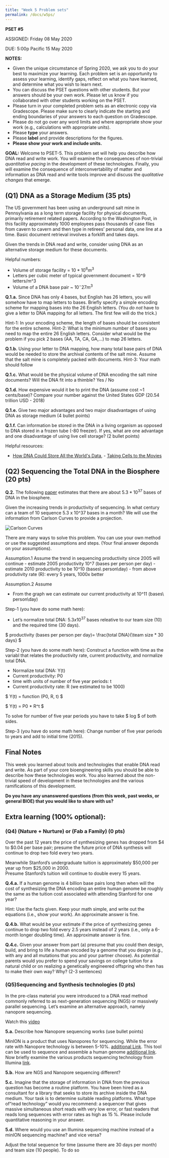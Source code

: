 ```yaml
---
title: "Week 5 Problem sets"
permalink: /docs/w5ps/
---
```


**PSET #5**

ASSIGNED: Friday 08 May 2020

DUE: 5:00p Pacific 15 May 2020

**NOTES:**

- Given the unique circumstance of Spring 2020, we ask you to do your best to maximize your learning. Each problem set is an opportunity to assess your learning, identify gaps, reflect on what you have learned, and determine what you wish to learn next.
- You can discuss the PSET questions with other students. But your answers should be your own work. Please let us know if you collaborated with other students working on the PSET. 
- Please turn in your completed problem sets as an electronic copy via Gradescope. Please make sure to clearly indicate the starting and ending boundaries of your answers to each question on Gradescope.
- Please do not go over any word limits and where appropriate show your work (e.g., calculations with appropriate units).
- Please **type** your answers. 
- Please **label** and provide descriptions for the figures. 
- **Please show your work and include units.**

**GOAL:** Welcome to PSET-5. This problem set will help you describe how DNA read and write work. You will examine the consequences of non-trivial *quantitative pacing* in the development of these technologies. Finally, you will examine the consequence of  interconvertability of matter and information as DNA read and write tools improve and discuss the *qualitative changes* that emerge.

## (Q1) DNA as a Storage Medium (35 pts)

The US government has been using an underground salt mine in Pennsylvania as a long term storage facility for physical documents, primarily retirement related papers. According to the Washington Post, in this facility approximately 1000 employees pass thousands of case files from cavern to cavern and then type in retirees’ personal data, one line at a time. Basic document retrieval involves a forklift and takes days. 

Given the trends in DNA read and write, consider using DNA as an alternative storage medium for these documents.

Helpful numbers:

- Volume of storage facility = $10*10^6 m^3$
- Letters per cubic meter of typical government document = 10^9 letters/m^3
- Volume of a DNA base pair ~ $10^-27 m^3$

**Q.1.a.** Since DNA has only 4 bases, but English has 26 letters, you will somehow have to map letters to bases. 
Briefly specify a simple encoding scheme for mapping bases into the 26 English letters. (You *do not* have to give a letter to DNA mapping for all letters. The first few will do the trick.)
 
Hint-1: In your encoding scheme, the length of bases should be consistent for the entire scheme. 
Hint-2: What is the minimum number of bases you need to map the entire 26 English letters. Consider what would be the problem if you pick 2 bases (AA, TA, CA, GA,...) to map 26 letters. 

**Q.1.b.** Using your letter to DNA mapping, how many total base pairs of DNA would be needed to store the archival contents of the salt mine. Assume that the salt mine is completely packed with documents.
Hint-3:  Your math should follow 

**Q.1.c.** What would be the physical volume of DNA encoding the salt mine documents?  Will the DNA fit into a thimble?  Yes / No

**Q.1.d.**  How expensive would it be to print the DNA (assume cost ~1 cents/base)?  Compare your number against the United States GDP (20.54 trillion USD - 2018)

**Q.1.e.** Give two major advantages and two major disadvantages of using DNA as storage medium (4 bullet points)

**Q.1.f.** Can information be stored in the DNA in a living organism as opposed to DNA stored in a frozen tube (-80 freezer). If yes, what are one advantage and one disadvantage of using live cell storage? (2 bullet points)

Helpful resources:
- [How DNA Could Store All the World's Data](https://www.nature.com/news/how-dna-could-store-all-the-world-s-data-1.20496), - [Taking Cells to the Movies](https://wyss.harvard.edu/taking-cells-out-to-the-movies-with-new-crispr-technology/)


## (Q2) Sequencing the Total DNA in the Biosphere (20 pts)

**Q.2.** The following [paper](https://journals.plos.org/plosbiology/article?id=10.1371/journal.pbio.1002168) estimates that there are about $5.3 * 10^37$ bases of DNA in the biosphere.  

Given the increasing trends in productivity of sequencing. In what century can a team of 10 sequence 5.3 x 10^37 bases in a month?  We will use the information from Carlson Curves to provide a projection. 

![Carlson Curves](/assets/images/PSET6_Crlson_Productivity.png
 "Productivity in DNA Sequencing and Synthesis")
 
 There are many ways to solve this problem. 
 You can use your own method or use the suggested assumptions and steps.
 (Your final answer deponds on your assumptions).
   
   
 Assumption.1 Assume the trend in sequencing productivity since 2005 will continue
    - estimate 2005 productivity 10^7 (bases per person per day)
    - estimate 2010 productivity to be 10^10  (bases\ person\day)
    - from above produtivity rate (R):  every 5 years, 1000x better


Assumption.2 Assume
- From the graph we can estimate our current productivity at 10^11 (bases\ person\day)

Step-1 (you have do some math here):
- Let’s normalize total DNA: $5.3 x 10^37$ bases releative to our team size (10) and the required time (30 days).

$ 
productivity (bases per person per day)= 
\frac{total DNA}{\team size * 30 days}
$

Step-2 (you have do some math here):
Construct a function with time as the variabl that relates the productivity rate, current productivity, and normalize total DNA.
 
- Normalize total DNA: Y(t)
- Current productivity: P0
- time with units of number of five year periods: t
- Current productivity rate: R (we estimated to be 1000)
 
$ 
Y(t) = 
function (P0, R, t)
$
 
$ 
Y(t) = 
P0 * R^t 
$

To solve for number of five year periods you have to take $ log $ of both sides. 
 
 Step-3 (you have do some math here):
 Change number of five year periods to years and add to initial time (2015).
 
 
 
 
 
 
 
 
 
 
 ## Final Notes 

This week you learned about tools and technologies that enable DNA read and write. As part of your core bioengineering skills you should be able to describe how these technologies work. You also learned about the non-trivial speed of development in these technologies and the various ramifications of this development.

**Do you have any unanswered questions (from this week, past weeks, or general BIOE) that you would like to share with us?**


## Extra learning (100% optional):

### (Q4) (Nature + Nurture) or (Fab a Family) (0 pts)

Over the past 12 years the price of synthesizing genes has dropped from $4 to $0.04
per base pair; presume the future price of DNA synthesis will continue to drop two fold every two years.

Meanwhile Stanford’s undergraduate tuition is approximately $50,000 per year up from $25,000 in 2000.  
Presume Stanford’s tuition will continue to double every 15 years.

**Q.4.a.** If a human genome is 4 billion base pairs long then when will the cost of synthesizing the DNA encoding an entire human genome be roughly the same as the tuition cost associated with attending Stanford for one year?

Hint: Use the facts given. Keep your math simple, and write out the equations (i.e., show your work).
An approximate answer is fine.

**Q.4.b.**  What would be your estimate if the price of synthesizing genes continue to drop two fold every 2.5 years instead of 2 years (i.e., only a 6-month longer doubling time). An approximate answer is fine.

**Q.4.c.** Given your answer from part (a) presume that you could then design, build, and bring to life a human encoded by a genome that you design (e.g., with any and all mutations that you and your partner choose).  As potential parents would you prefer to spend your savings on college tuition for a natural child or on realizing a genetically engineered offspring who then has to make  their own way? Why? (2-3 sentences)

### (Q5)Sequencing and Synthesis technologies (0 pts)

In the pre-class material you were introduced to a DNA read method commonly referred to as next-generation sequencing (NGS) or massively parallel sequencing. Let’s examine an alternative approach, namely nanopore sequencing.

Watch this [video](https://nanoporetech.com/products/minion)

**5.a.** Describe how Nanopore sequencing works (use bullet points)

MinION is a product that uses Nanopores for sequencing.
While the error rate with Nanopore technology is between 5-10%. [additional Link](https://f1000research.com/articles/6-760/v1). This tool can be used to sequence and assemble a human genome
[additional link](https://www.nature.com/articles/nbt.4060).  Now briefly examine the various products sequencing technology from Illumina [link](https://www.illumina.com/systems/sequencing-platforms/comparison-tool.html).

**5.b.** How are NGS and Nanopore sequencing different?

**5.c.** Imagine that the storage of information in DNA from the previous question has become a routine platform.
You have been hired as a consultant for a library that seeks to store its archive inside the DNA medium.
Your task is to determine suitable reading platforms. What type of“read technology” would you recommend:
a sequencer that gives massive simultaneous short reads with very low error,
or fast readers that reads long sequences with error rates as high as 15 %.
Please include quantitative reasoning in your answer.  

**5.d.** Where would you use an Illumina sequencing machine instead of a minION sequencing machine?
and vice versa?

 
 
 Adjust the total sequence for time (assume there are 30 days per month) and team size (10 people).  To do so 
